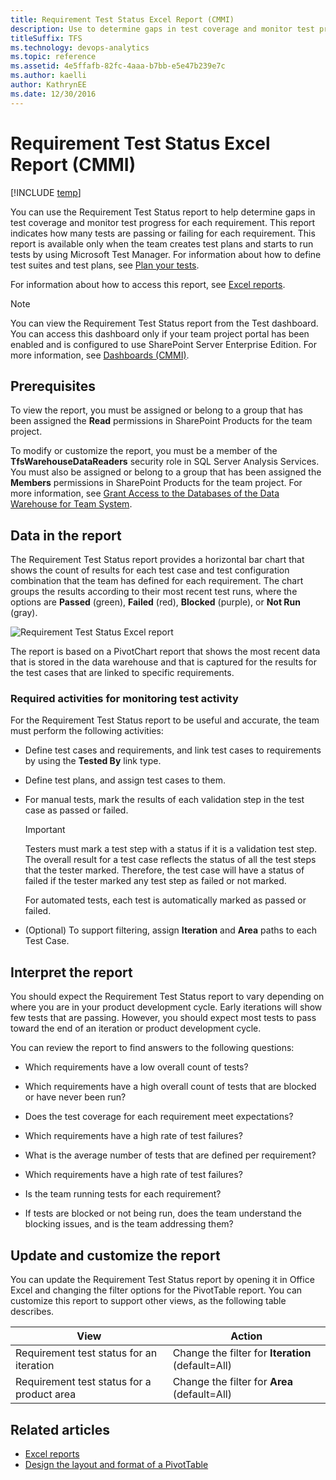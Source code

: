 ```yaml
---
title: Requirement Test Status Excel Report (CMMI)
description: Use to determine gaps in test coverage and monitor test progress for each requirement.
titleSuffix: TFS
ms.technology: devops-analytics
ms.topic: reference
ms.assetid: 4e5ffafb-82fc-4aaa-b7bb-e5e47b239e7c
ms.author: kaelli
author: KathrynEE
ms.date: 12/30/2016
---
```


# Requirement Test Status Excel Report (CMMI)

[!INCLUDE [temp](../includes/tfs-sharepoint-version.md)]

You can use the Requirement Test Status report to help determine gaps in test coverage and monitor test progress for each requirement. This report indicates how many tests are passing or failing for each requirement. This report is available only when the team creates test plans and starts to run tests by using Microsoft Test Manager. For information about how to define test suites and test plans, see [Plan your tests](../../test/create-test-cases.md).

For information about how to access this report, see [Excel reports](excel-reports.md).

> [!NOTE]
> You can view the Requirement Test Status report from the Test dashboard. You can access this dashboard only if your team project portal has been enabled and is configured to use SharePoint Server Enterprise Edition. For more information, see [Dashboards (CMMI)](https://msdn.microsoft.com/c149b78b-1803-4dc0-aefe-35dbb13a5de0).

## Prerequisites

To view the report, you must be assigned or belong to a group that has been assigned the **Read** permissions in SharePoint Products for the team project.

To modify or customize the report, you must be a member of the **TfsWarehouseDataReaders** security role in SQL Server Analysis Services. You must also be assigned or belong to a group that has been assigned the **Members** permissions in SharePoint Products for the team project. For more information, see [Grant Access to the Databases of the Data Warehouse for Team System](../admin/grant-permissions-to-reports.md).

<a name="Data"></a>

## Data in the report

The Requirement Test Status report provides a horizontal bar chart that shows the count of results for each test case and test configuration combination that the team has defined for each requirement. The chart groups the results according to their most recent test runs, where the options are **Passed** (green), **Failed** (red), **Blocked** (purple), or **Not Run** (gray).

![Requirement Test Status Excel report](media/procg_reqteststatus.png "ProcG_ReqTestStatus")

The report is based on a PivotChart report that shows the most recent data that is stored in the data warehouse and that is captured for the results for the test cases that are linked to specific requirements.

### Required activities for monitoring test activity

For the Requirement Test Status report to be useful and accurate, the team must perform the following activities:

- Define test cases and requirements, and link test cases to requirements by using the **Tested By** link type.

- Define test plans, and assign test cases to them.

- For manual tests, mark the results of each validation step in the test case as passed or failed.

  > [!IMPORTANT]
  > Testers must mark a test step with a status if it is a validation test step. The overall result for a test case reflects the status of all the test steps that the tester marked. Therefore, the test case will have a status of failed if the tester marked any test step as failed or not marked.

  For automated tests, each test is automatically marked as passed or failed.

- (Optional) To support filtering, assign **Iteration** and **Area** paths to each Test Case.

<a name="Interpreting"></a>

## Interpret the report

You should expect the Requirement Test Status report to vary depending on where you are in your product development cycle. Early iterations will show few tests that are passing. However, you should expect most tests to pass toward the end of an iteration or product development cycle.

You can review the report to find answers to the following questions:

- Which requirements have a low overall count of tests?

- Which requirements have a high overall count of tests that are blocked or have never been run?

- Does the test coverage for each requirement meet expectations?

- Which requirements have a high rate of test failures?

- What is the average number of tests that are defined per requirement?

- Which requirements have a high rate of test failures?

- Is the team running tests for each requirement?

- If tests are blocked or not being run, does the team understand the blocking issues, and is the team addressing them?

<a name="Updating"></a>

## Update and customize the report

You can update the Requirement Test Status report by opening it in Office Excel and changing the filter options for the PivotTable report. You can customize this report to support other views, as the following table describes.

| View                                       | Action                                            |
| ------------------------------------------ | ------------------------------------------------- |
| Requirement test status for an iteration   | Change the filter for **Iteration** (default=All) |
| Requirement test status for a product area | Change the filter for **Area** (default=All)      |

## Related articles

- [Excel reports](excel-reports.md)
- [Design the layout and format of a PivotTable](https://support.office.com/article/design-the-layout-and-format-of-a-pivottable-a9600265-95bf-4900-868e-641133c05a80)
